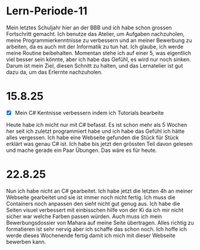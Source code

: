 # Lern-Periode-11

Mein letztes Schuljahr hier an der BBB und ich habe schon grossen Fortschritt gemacht. Ich benutze das Atelier, um Aufgaben nachzuholen, meine Programmierkenntnisse zu verbessern und an meiner Bewerbung zu arbeiten, da es auch mit der Informatik zu tun hat. Ich glaube, ich werde meine Routine beibehalten. Momentan stehe ich auf einer 5, was eigentlich viel besser sein könnte, aber ich habe das Gefühl, es wird nur noch sinken. Darum ist mein Ziel, diesen Schnitt zu halten, und das Lernatelier ist gut dazu da, um das Erlernte nachzuholen. 

# 15.8.25

- [x] Mein C# Kentnisse verbessern indem ich Tutorials bearbeite

Heute habe ich micht nur mit C# befasst. Es ist schon mehr als 5 Wochen her seit ich zuletzt programmiert habe und ich habe das Gefühl ich hätte alles vergessen. Ich habe eine Webseite gefunden die Stück für Stück erklärt was genau C# ist. Ich habe bis jetzt den grössten Teil davon gelesen und mache gerade ein Paar Übungen. Das wäre es für heute. 

# 22.8.25

Nun ich habe nicht an C# gearbeitet. Ich habe jetzt die letzten 4h an meiner Webseite gearbeitet und sie ist immer noch nicht fertig. Ich muss die Containers noch anpassen den sieht nicht gut genug aus. Ich habe die Seiten visuel verbessert mit einbisschen hilfe von der Ki da ich mir nicht sicher war welche Farben passen würden. Auch muss ich mein Bewerbungsdossier von Mahara auf meine Seite übertragen. Alles richtig zu formatieren ist sehr nervig aber ich schaffe das schon noch. Ich hoffe ich werde dieses Wochenende fertig damit ich mich mit dieser Webseite bewerben kann. 
